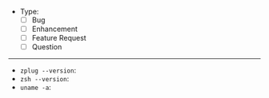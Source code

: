 <!--
# Before Submitting

Please read this instructions carefully!

1. If it is not reported according to this issue template, it may be closed unconditionally
2. In accordance with "Issue Type", you should uncomment below "EDITING AREA" corresponding the part
3. You checked the [FAQ](https://github.com/zplug/zplug/wiki/FAQ) for common problems.
4. Check your [requirements](https://github.com/zplug/zplug/wiki/FAQ#what-are-the-requirements) are satisfied.
-->

<!-- Check at least one that applies below: -->

- Type:
    - [ ] Bug
    - [ ] Enhancement
    - [ ] Feature Request
    - [ ] Question

---

- `zplug --version`: <!-- REPLACE ME -->
- `zsh --version`: <!-- REPLACE ME -->
- `uname -a`: <!-- REPLACE ME -->

<!-- EDITING AREA -->

<!-- Type: Bug

## Minimal zshrc (with less than 30 lines)

Create a minimal reproducing set of configurations for this issue. Please remove all unnecessary parts!

```zsh
source ~/.zplug/init.zsh

#zplug "foo/bar", tag:baz
#zplug "...

if zplug check || zplug install; then
  zplug load --verbose
fi
```

## Step to reproduce

1. REPLACE ME
2. REPLACE ME
3. ...

-->

<!-- Type: Enhancement
Please give us a pull request if possible!
-->

<!-- Type: Feature Request

Please give us a pull request if possible!

## What you want

REPLACE ME: Specifically describe the details of the function you want

## Usage

REPLACE ME: Please tell us the specific usage scene. What kind of convenience does it provide?

-->

<!-- Type: Question

Warning: Basically, GitHub Issues is an issue tracker and not a place to ask questions. Please refrain from as much as possible. In zplug, we provide Slack team instead: https://zplug.herokuapp.com

-->

